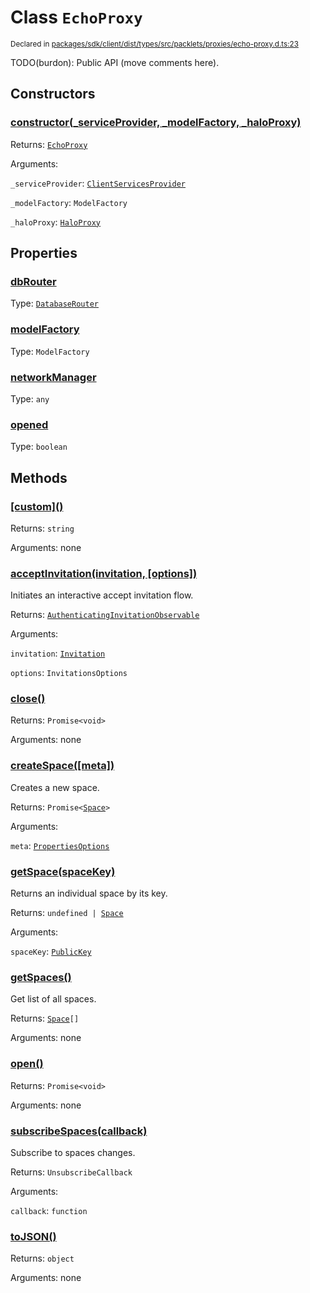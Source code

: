 # Class `EchoProxy`
<sub>Declared in [packages/sdk/client/dist/types/src/packlets/proxies/echo-proxy.d.ts:23]()</sub>


TODO(burdon): Public API (move comments here).

## Constructors
### [constructor(_serviceProvider, _modelFactory, _haloProxy)]()


Returns: <code>[EchoProxy](/api/@dxos/react-client/classes/EchoProxy)</code>

Arguments: 

`_serviceProvider`: <code>[ClientServicesProvider](/api/@dxos/react-client/interfaces/ClientServicesProvider)</code>

`_modelFactory`: <code>ModelFactory</code>

`_haloProxy`: <code>[HaloProxy](/api/@dxos/react-client/classes/HaloProxy)</code>

## Properties
### [dbRouter]()
Type: <code>[DatabaseRouter](/api/@dxos/react-client/classes/DatabaseRouter)</code>
### [modelFactory]()
Type: <code>ModelFactory</code>
### [networkManager]()
Type: <code>any</code>
### [opened]()
Type: <code>boolean</code>

## Methods
### [\[custom\]()]()


Returns: <code>string</code>

Arguments: none
### [acceptInvitation(invitation, \[options\])]()


Initiates an interactive accept invitation flow.

Returns: <code>[AuthenticatingInvitationObservable](/api/@dxos/react-client/interfaces/AuthenticatingInvitationObservable)</code>

Arguments: 

`invitation`: <code>[Invitation](/api/@dxos/react-client/interfaces/Invitation)</code>

`options`: <code>InvitationsOptions</code>
### [close()]()


Returns: <code>Promise&lt;void&gt;</code>

Arguments: none
### [createSpace(\[meta\])]()


Creates a new space.

Returns: <code>Promise&lt;[Space](/api/@dxos/react-client/interfaces/Space)&gt;</code>

Arguments: 

`meta`: <code>[PropertiesOptions](/api/@dxos/react-client/types/PropertiesOptions)</code>
### [getSpace(spaceKey)]()


Returns an individual space by its key.

Returns: <code>undefined | [Space](/api/@dxos/react-client/interfaces/Space)</code>

Arguments: 

`spaceKey`: <code>[PublicKey](/api/@dxos/react-client/classes/PublicKey)</code>
### [getSpaces()]()


Get list of all spaces.

Returns: <code>[Space](/api/@dxos/react-client/interfaces/Space)[]</code>

Arguments: none
### [open()]()


Returns: <code>Promise&lt;void&gt;</code>

Arguments: none
### [subscribeSpaces(callback)]()


Subscribe to spaces changes.

Returns: <code>UnsubscribeCallback</code>

Arguments: 

`callback`: <code>function</code>
### [toJSON()]()


Returns: <code>object</code>

Arguments: none